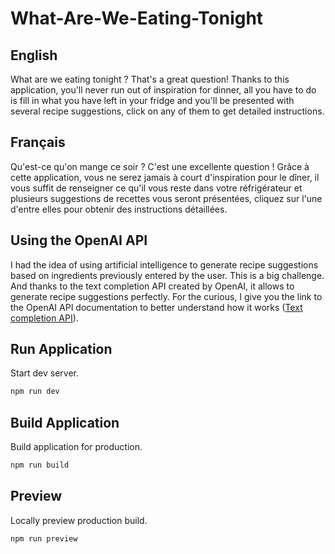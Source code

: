 # What-Are-We-Eating-Tonight

## English

What are we eating tonight ? That's a great question! Thanks to this application, you'll never run out of inspiration for dinner, all you have to do is fill in what you have left in your fridge and you'll be presented with several recipe suggestions, click on any of them to get detailed instructions.

## Français

Qu'est-ce qu'on mange ce soir ? C'est une excellente question ! Grâce à cette application, vous ne serez jamais à court d'inspiration pour le dîner, il vous suffit de renseigner ce qu'il vous reste dans votre réfrigérateur et plusieurs suggestions de recettes vous seront présentées, cliquez sur l'une d'entre elles pour obtenir des instructions détaillées.

## Using the OpenAI API

I had the idea of using artificial intelligence to generate recipe suggestions based on ingredients previously entered by the user. This is a big challenge. And thanks to the text completion API created by OpenAI, it allows to generate recipe suggestions perfectly. For the curious, I give you the link to the OpenAI API documentation to better understand how it works ([Text completion API](https://beta.openai.com/docs/guides/completion/text-completion)).

## Run Application

Start dev server.  

```bash
npm run dev
```

## Build Application

Build application for production.  

```bash
npm run build
```

## Preview

Locally preview production build.  

```bash
npm run preview
```
